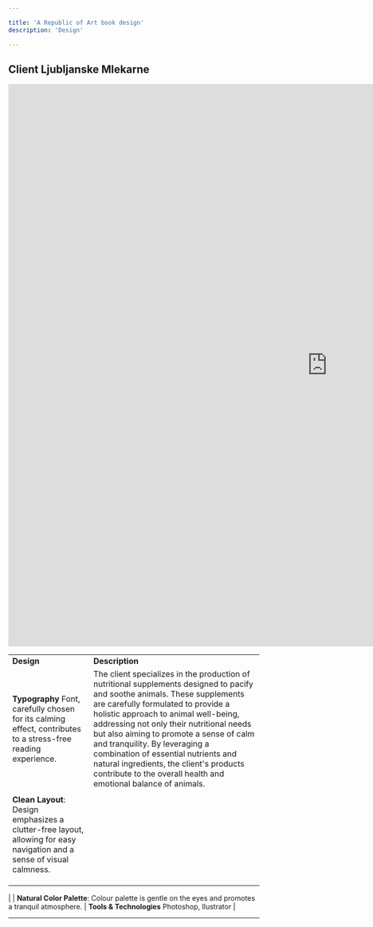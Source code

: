 ```yaml
---

title: 'A Republic of Art book design'
description: 'Design'

---
```



## Client Ljubljanske Mlekarne

<iframe src="https://player.vimeo.com/video/888487453?h=87a5052332" width="1280" height="1128" frameborder="0" 
allow="autoplay; fullscreen" allowfullscreen></iframe>



|  | |
|----------|----------|
| **Design**   | **Description** |
| **Typography** Font, carefully chosen for its calming effect, contributes to a stress-free reading experience. | The client specializes in the production of nutritional supplements designed to pacify and soothe animals. These supplements are carefully formulated to provide a holistic approach to animal well-being, addressing not only their nutritional needs but also aiming to promote a sense of calm and tranquility. By leveraging a combination of essential nutrients and natural ingredients, the client's products contribute to the overall health and emotional balance of animals. |
| |  |
| **Clean Layout**: Design emphasizes a clutter-free layout, allowing for easy navigation and a sense of visual calmness.   |  |
| |  |
|  |
| |  |
|
| **Natural Color Palette**: Colour palette is gentle on the eyes and promotes a tranquil atmosphere.   | **Tools & Technologies** Photoshop, Ilustrator |

---
